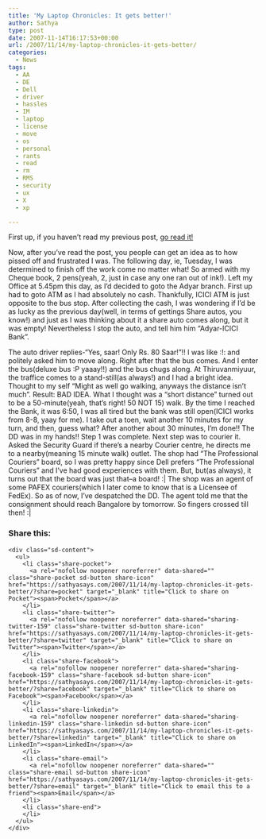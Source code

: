 ```yaml
---
title: 'My Laptop Chronicles: It gets better!'
author: Sathya
type: post
date: 2007-11-14T16:17:53+00:00
url: /2007/11/14/my-laptop-chronicles-it-gets-better/
categories:
  - News
tags:
  - AA
  - DE
  - Dell
  - driver
  - hassles
  - IM
  - laptop
  - license
  - move
  - os
  - personal
  - rants
  - read
  - rm
  - RMS
  - security
  - ux
  - X
  - xp

---
```

First up, if you haven&#8217;t read my previous post, [go read it!][1]

Now, after you&#8217;ve read the post, you people can get an idea as to how pissed off and frustrated I was. The following day, ie, Tuesday, I was determined to finish off the work come no matter what! So armed with my Cheque book, 2 pens(yeah, 2, just in case any one ran out of ink!). Left my Office at 5.45pm this day, as I&#8217;d decided to goto the Adyar branch. First up had to goto ATM as I had absolutely no cash. Thankfully, ICICI ATM is just opposite to the bus stop. After collecting the cash, I was wondering if I&#8217;d be as lucky as the previous day(well, in terms of gettings Share autos, you know!) and just as I was thinking about it a share auto comes along, but it was empty! Nevertheless I stop the auto, and tell him him &#8220;Adyar-ICICI Bank&#8221;.

<!--more-->

The auto driver replies-&#8220;Yes, saar! Only Rs. 80 Saar!&#8221;!! I was like :!: and politely asked him to move along. Right after that the bus comes. And I enter the bus(deluxe bus :P yaaay!!) and the bus chugs along. At Thiruvanmiyuur, the traffice comes to a stand-still(as always!) and I had a bright idea. Thought to my self &#8220;Might as well go walking, anyways the distance isn&#8217;t much&#8221;. Result: BAD IDEA. What I thought was a &#8220;short distance&#8221; turned out to be a 50-minute(yeah, that&#8217;s right! 50 NOT 15) walk. By the time I reached the Bank, it was 6:50, I was all tired but the bank was still open(ICICI works from 8-8, yaay for me). I take out a toen, wait another 10 minutes for my turn, and then, guess what? After another about 30 minutes, I&#8217;m done!! The DD was in my hands!! Step 1 was complete. Next step was to courier it. Asked the Security Guard if there&#8217;s a nearby Courier centre, he directs me to a nearby(meaning 15 minute walk) outlet. The shop had &#8220;The Professional Couriers&#8221; board, so I was pretty happy since Dell prefers &#8220;The Professional Couriers&#8221; and I&#8217;ve had good experiences with them. But, but(as always), it turns out that the board was just that&#8211;a board! :| The shop was an agent of some PAFEX couriers(which I later come to know that is a Licensee of FedEx). So as of now, I&#8217;ve despatched the DD. The agent told me that the consignment should reach Bangalore by tomorrow. So fingers crossed till then! :|

<div class="sharedaddy sd-sharing-enabled">
  <div class="robots-nocontent sd-block sd-social sd-social-icon-text sd-sharing">
    <h3 class="sd-title">
      Share this:
    </h3>
    
    <div class="sd-content">
      <ul>
        <li class="share-pocket">
          <a rel="nofollow noopener noreferrer" data-shared="" class="share-pocket sd-button share-icon" href="https://sathyasays.com/2007/11/14/my-laptop-chronicles-it-gets-better/?share=pocket" target="_blank" title="Click to share on Pocket"><span>Pocket</span></a>
        </li>
        <li class="share-twitter">
          <a rel="nofollow noopener noreferrer" data-shared="sharing-twitter-159" class="share-twitter sd-button share-icon" href="https://sathyasays.com/2007/11/14/my-laptop-chronicles-it-gets-better/?share=twitter" target="_blank" title="Click to share on Twitter"><span>Twitter</span></a>
        </li>
        <li class="share-facebook">
          <a rel="nofollow noopener noreferrer" data-shared="sharing-facebook-159" class="share-facebook sd-button share-icon" href="https://sathyasays.com/2007/11/14/my-laptop-chronicles-it-gets-better/?share=facebook" target="_blank" title="Click to share on Facebook"><span>Facebook</span></a>
        </li>
        <li class="share-linkedin">
          <a rel="nofollow noopener noreferrer" data-shared="sharing-linkedin-159" class="share-linkedin sd-button share-icon" href="https://sathyasays.com/2007/11/14/my-laptop-chronicles-it-gets-better/?share=linkedin" target="_blank" title="Click to share on LinkedIn"><span>LinkedIn</span></a>
        </li>
        <li class="share-email">
          <a rel="nofollow noopener noreferrer" data-shared="" class="share-email sd-button share-icon" href="https://sathyasays.com/2007/11/14/my-laptop-chronicles-it-gets-better/?share=email" target="_blank" title="Click to email this to a friend"><span>Email</span></a>
        </li>
        <li class="share-end">
        </li>
      </ul>
    </div>
  </div>
</div>

 [1]: http://sathyasays.com/2007/11/12/my-laptop-chronicles-how-fate-has-decided-that-i-should-not-get-a-lappy-asap/